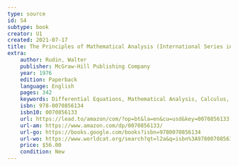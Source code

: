 ```yaml
---
type: source
id: S4
subtype: book
creator: U1
created: 2021-07-17
title: The Principles of Mathematical Analysis (International Series in Pure & Applied Mathematics)
extra:
    author: Rudin, Walter
    publisher: McGraw-Hill Publishing Company
    year: 1976
    edition: Paperback
    language: English
    pages: 342
    keywords: Differential Equations, Mathematical Analysis, Calculus, Mathematics
    isbn: 978-0070856134
    isbn10: 0070856133
    url: https://lead.to/amazon/com/?op=bt&la=en&cu=usd&key=0070856133
    url-am: https://www.amazon.com/dp/0070856133/
    url-go: https://books.google.com/books?isbn=9780070856134
    url-wo: https://www.worldcat.org/search?qt=l2a&q=isbn%3A9780070856134
    price: $56.00
    condition: New
---
```

